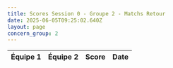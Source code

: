 ```yaml
---
title: Scores Session 0 - Groupe 2 - Matchs Retour
date: 2025-06-05T09:25:02.640Z
layout: page
concern_group: 2
---
```




| Équipe 1 | Équipe 2 | Score | Date |
|----------|----------|-------|------|

